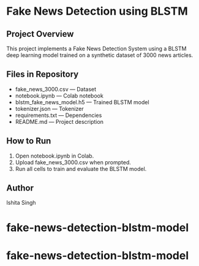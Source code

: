 # Fake News Detection using BLSTM

## Project Overview
This project implements a Fake News Detection System using a BLSTM deep learning model trained on a synthetic dataset of 3000 news articles.

## Files in Repository
- fake_news_3000.csv — Dataset
- notebook.ipynb — Colab notebook
- blstm_fake_news_model.h5 — Trained BLSTM model
- tokenizer.json — Tokenizer
- requirements.txt — Dependencies
- README.md — Project description

## How to Run
1. Open notebook.ipynb in Colab.
2. Upload fake_news_3000.csv when prompted.
3. Run all cells to train and evaluate the BLSTM model.

## Author
Ishita Singh
# fake-news-detection-blstm-model
# fake-news-detection-blstm-model
